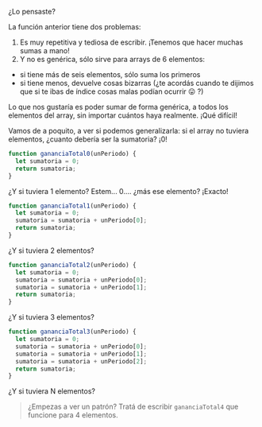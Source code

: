 ¿Lo pensaste?

La función anterior tiene dos problemas:

1. Es muy repetitiva y tediosa de escribir. ¡Tenemos que hacer muchas sumas a mano!
1. Y no es genérica, sólo sirve para arrays de 6 elementos:

  * si tiene más de seis elementos, sólo suma los primeros
  * si tiene menos, devuelve cosas bizarras (¿te acordás cuando te dijimos que si te ibas de índice cosas malas podían ocurrir :stuck_out_tongue: ?)

Lo que nos gustaría es poder sumar de forma genérica, a todos los elementos del array, sin importar cuántos haya realmente. ¡Qué difícil!

Vamos de a poquito, a ver si podemos generalizarla: si el array no tuviera elementos, ¿cuanto debería ser la sumatoria? ¡0!

```javascript
function gananciaTotal0(unPeriodo) {
  let sumatoria = 0;
  return sumatoria;
}
```

¿Y si tuviera 1 elemento? Estem... 0.... ¿más ese elemento? ¡Exacto!

```javascript
function gananciaTotal1(unPeriodo) {
  let sumatoria = 0;
  sumatoria = sumatoria + unPeriodo[0];
  return sumatoria;
}
```

¿Y si tuviera 2 elementos?

```javascript
function gananciaTotal2(unPeriodo) {
  let sumatoria = 0;
  sumatoria = sumatoria + unPeriodo[0];
  sumatoria = sumatoria + unPeriodo[1];
  return sumatoria;
}
```

¿Y si tuviera 3 elementos?

```javascript
function gananciaTotal3(unPeriodo) {
  let sumatoria = 0;
  sumatoria = sumatoria + unPeriodo[0];
  sumatoria = sumatoria + unPeriodo[1];
  sumatoria = sumatoria + unPeriodo[2];
  return sumatoria;
}
```

¿Y si tuviera N elementos?

> ¿Empezas a ver un patrón? Tratá de escribir `gananciaTotal4` que funcione para 4 elementos.